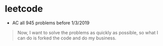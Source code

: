 # leetcode
* AC all 945 problems before 1/3/2019 

> Now, I want to solve the problems as quickly as possible, so what I can do is forked the code and do my business.

